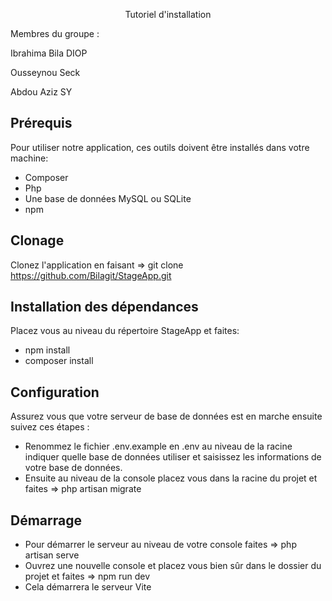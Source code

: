 <p align="center">Tutoriel d'installation</p>

<p align="center">
<p>Membres du groupe :</p>
<p>Ibrahima Bila DIOP</p>
<p>Ousseynou Seck</p>
<p>Abdou Aziz SY</p>
</p>

## Prérequis 

Pour utiliser notre application, ces outils doivent être installés dans votre machine: 
- Composer
- Php
- Une base de données MySQL ou SQLite
- npm

## Clonage

Clonez l'application en faisant => git clone https://github.com/Bilagit/StageApp.git

## Installation des dépendances

Placez vous au niveau du répertoire StageApp et faites:
- npm install
- composer install

## Configuration 
Assurez vous que votre serveur de base de données est en marche ensuite suivez ces étapes : 

- Renommez le fichier .env.example en .env au niveau de la racine indiquer quelle base de données utiliser et saisissez les informations de votre base de données.
- Ensuite au niveau de la console placez vous dans la racine du projet et faites => php artisan migrate

## Démarrage

- Pour démarrer le serveur au niveau de votre console faites => php artisan serve
- Ouvrez une nouvelle console et placez vous bien sûr dans le dossier du projet et faites => npm run dev 
- Cela démarrera le serveur Vite 

